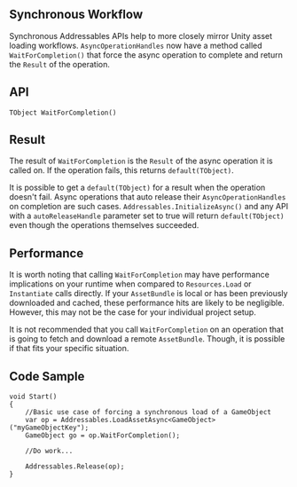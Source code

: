## Synchronous Workflow
Synchronous Addressables APIs help to more closely mirror Unity asset loading workflows.  `AsyncOperationHandles` now have a method called `WaitForCompletion()` that force the async operation to complete and return the `Result` of the operation.

## API
`TObject WaitForCompletion()`

## Result
The result of `WaitForCompletion` is the `Result` of the async operation it is called on.  If the operation fails, this returns `default(TObject)`.

It is possible to get a `default(TObject)` for a result when the operation doesn't fail.  Async operations that auto release their `AsyncOperationHandles` on completion are such cases.  `Addressables.InitializeAsync()` and any API with a `autoReleaseHandle` parameter set to true will return `default(TObject)` even though the operations themselves succeeded.

## Performance
It is worth noting that calling `WaitForCompletion` may have performance implications on your runtime when compared to `Resources.Load` or `Instantiate` calls directly.  If your `AssetBundle` is local or has been previously downloaded and cached, these performance hits are likely to be negligible.  However, this may not be the case for your individual project setup.

It is not recommended that you call `WaitForCompletion` on an operation that is going to fetch and download a remote `AssetBundle`.  Though, it is possible if that fits your specific situation. 

## Code Sample
```
void Start()
{
    //Basic use case of forcing a synchronous load of a GameObject
    var op = Addressables.LoadAssetAsync<GameObject>("myGameObjectKey");
    GameObject go = op.WaitForCompletion();
    
    //Do work...
    
    Addressables.Release(op);
}
```